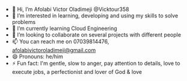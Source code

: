 - 👋 Hi, I’m Afolabi Victor Oladimeji @Vicktour358
- 👀 I’m interested in learning, developing and using my skills to solve problems
- 🌱 I’m currently learning Cloud Engineering
- 💞️ I’m looking to collaborate on several projects with different people 
- 📫 You can reach me on 07039814476, afolabivictoroladimeji@gmail.com
- 😄 Pronouns: he/him
- ⚡ Fun fact: I'm gentle, slow to anger, pay attention to details, love to execute jobs, a perfectionist and lover of God & love

<!---
Vicktour358/Vicktour358 is a ✨ special ✨ repository because its `README.md` (this file) appears on your GitHub profile.
You can click the Preview link to take a look at your changes.
--->
